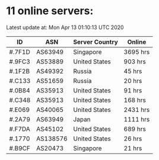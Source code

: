 # 11 online servers:

Latest update at: Mon Apr 13 01:10:13 UTC 2020

| ID | ASN | Server Country | Online |
| -- | --- | -------------- | ------ |
| #.7F1D | AS63949 | Singapore | 3695 hrs |
| #.9FC3 | AS53889 | United States | 903 hrs |
| #.1F2B | AS49392 | Russia | 45 hrs |
| #.C133 | AS51659 | Russia | 20 hrs |
| #.0B84 | AS35913 | United States | 91 hrs |
| #.C348 | AS35913 | United States | 168 hrs |
| #.E069 | AS40065 | United States | 2431 hrs |
| #.2A79 | AS63949 | Japan | 1111 hrs |
| #.F7DA | AS45102 | United States | 689 hrs |
| #.1770 | AS138576 | United States | 26 hrs |
| #.B9CF | AS20473 | Singapore | 21 hrs |

